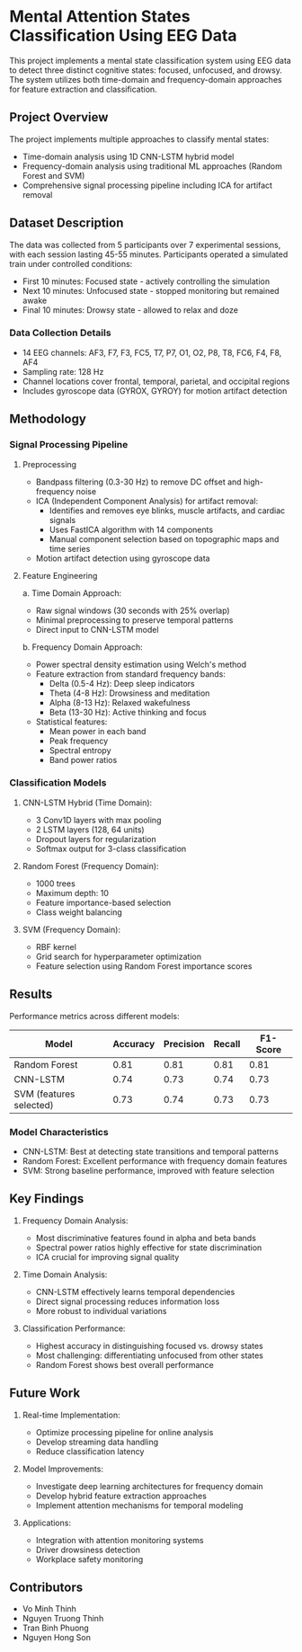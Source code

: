 # Mental Attention States Classification Using EEG Data

This project implements a mental state classification system using EEG data to detect three distinct cognitive states: focused, unfocused, and drowsy. The system utilizes both time-domain and frequency-domain approaches for feature extraction and classification.

## Project Overview

The project implements multiple approaches to classify mental states:
- Time-domain analysis using 1D CNN-LSTM hybrid model
- Frequency-domain analysis using traditional ML approaches (Random Forest and SVM)
- Comprehensive signal processing pipeline including ICA for artifact removal

## Dataset Description

The data was collected from 5 participants over 7 experimental sessions, with each session lasting 45-55 minutes. Participants operated a simulated train under controlled conditions:

- First 10 minutes: Focused state - actively controlling the simulation
- Next 10 minutes: Unfocused state - stopped monitoring but remained awake
- Final 10 minutes: Drowsy state - allowed to relax and doze

### Data Collection Details
- 14 EEG channels: AF3, F7, F3, FC5, T7, P7, O1, O2, P8, T8, FC6, F4, F8, AF4
- Sampling rate: 128 Hz
- Channel locations cover frontal, temporal, parietal, and occipital regions
- Includes gyroscope data (GYROX, GYROY) for motion artifact detection

## Methodology

### Signal Processing Pipeline

1. Preprocessing
   - Bandpass filtering (0.3-30 Hz) to remove DC offset and high-frequency noise
   - ICA (Independent Component Analysis) for artifact removal:
     * Identifies and removes eye blinks, muscle artifacts, and cardiac signals
     * Uses FastICA algorithm with 14 components
     * Manual component selection based on topographic maps and time series
   - Motion artifact detection using gyroscope data

2. Feature Engineering
   
   a. Time Domain Approach:
   - Raw signal windows (30 seconds with 25% overlap)
   - Minimal preprocessing to preserve temporal patterns
   - Direct input to CNN-LSTM model

   b. Frequency Domain Approach:
   - Power spectral density estimation using Welch's method
   - Feature extraction from standard frequency bands:
     * Delta (0.5-4 Hz): Deep sleep indicators
     * Theta (4-8 Hz): Drowsiness and meditation
     * Alpha (8-13 Hz): Relaxed wakefulness
     * Beta (13-30 Hz): Active thinking and focus
   - Statistical features:
     * Mean power in each band
     * Peak frequency
     * Spectral entropy
     * Band power ratios

### Classification Models

1. CNN-LSTM Hybrid (Time Domain):
   - 3 Conv1D layers with max pooling
   - 2 LSTM layers (128, 64 units)
   - Dropout layers for regularization
   - Softmax output for 3-class classification

2. Random Forest (Frequency Domain):
   - 1000 trees
   - Maximum depth: 10
   - Feature importance-based selection
   - Class weight balancing

3. SVM (Frequency Domain):
   - RBF kernel
   - Grid search for hyperparameter optimization
   - Feature selection using Random Forest importance scores

## Results

Performance metrics across different models:

| Model | Accuracy | Precision | Recall | F1-Score |
|-------|----------|-----------|---------|-----------|
| Random Forest | 0.81 | 0.81 | 0.81 | 0.81 |
| CNN-LSTM | 0.74 | 0.73 | 0.74 | 0.73 |
| SVM (features selected) | 0.73 | 0.74 | 0.73 | 0.73 |

### Model Characteristics
- CNN-LSTM: Best at detecting state transitions and temporal patterns
- Random Forest: Excellent performance with frequency domain features
- SVM: Strong baseline performance, improved with feature selection

## Key Findings

1. Frequency Domain Analysis:
   - Most discriminative features found in alpha and beta bands
   - Spectral power ratios highly effective for state discrimination
   - ICA crucial for improving signal quality

2. Time Domain Analysis:
   - CNN-LSTM effectively learns temporal dependencies
   - Direct signal processing reduces information loss
   - More robust to individual variations

3. Classification Performance:
   - Highest accuracy in distinguishing focused vs. drowsy states
   - Most challenging: differentiating unfocused from other states
   - Random Forest shows best overall performance

## Future Work

1. Real-time Implementation:
   - Optimize processing pipeline for online analysis
   - Develop streaming data handling
   - Reduce classification latency

2. Model Improvements:
   - Investigate deep learning architectures for frequency domain
   - Develop hybrid feature extraction approaches
   - Implement attention mechanisms for temporal modeling

3. Applications:
   - Integration with attention monitoring systems
   - Driver drowsiness detection
   - Workplace safety monitoring

## Contributors

- Vo Minh Thinh
- Nguyen Truong Thinh
- Tran Binh Phuong
- Nguyen Hong Son

